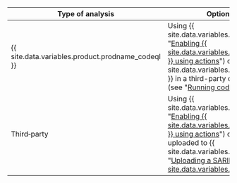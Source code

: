 | <nobr>Type of analysis</nobr> | Options for generating alerts |
|------------------|-------------------------------|
| {{ site.data.variables.product.prodname_codeql }} | Using {{ site.data.variables.product.prodname_actions }} (see "[Enabling {{ site.data.variables.product.prodname_code_scanning }} using actions](/github/finding-security-vulnerabilities-and-errors-in-your-code/enabling-code-scanning-for-a-repository#enabling-code-scanning-using-actions)") or using the {{ site.data.variables.product.prodname_codeql_runner }} in a third-party continuous integration (CI) system (see "[Running code scanning in your CI system](/github/finding-security-vulnerabilities-and-errors-in-your-code/running-code-scanning-in-your-ci-system)").
| Third&#8209;party | Using {{ site.data.variables.product.prodname_actions }} (see "[Enabling {{ site.data.variables.product.prodname_code_scanning }} using actions](/github/finding-security-vulnerabilities-and-errors-in-your-code/enabling-code-scanning-for-a-repository#enabling-code-scanning-using-actions)") or generated externally and uploaded to {{ site.data.variables.product.product_name }} (see "[Uploading a SARIF file to {{ site.data.variables.product.prodname_dotcom }}](/github/finding-security-vulnerabilities-and-errors-in-your-code/uploading-a-sarif-file-to-github)").|